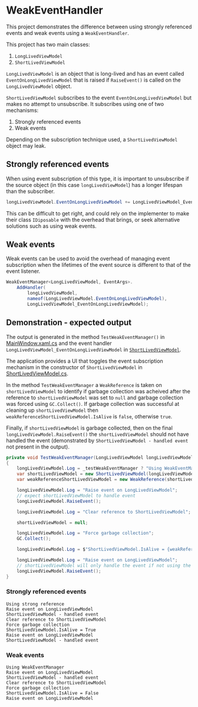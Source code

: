 # WeakEventHandler

This project demonstrates the difference between using strongly referenced events and weak events using a `WeakEventHandler`.

This project has two main classes:
1. `LongLivedViewModel`
2. `ShortLivedViewModel`

`LongLivedViewModel` is an object that is long-lived and has an event called `EventOnLongLivedViewModel` that is raised if `RaiseEvent()` is called on the `LongLivedViewModel` object.

`ShortLivedViewModel` subscribes to the event `EventOnLongLivedViewModel` but makes no attempt to unsubscribe. It subscribes using one of two mechanisms:
1. Strongly referenced events
2. Weak events

Depending on the subscription technique used, a `ShortLivedViewModel` object may leak.

## Strongly referenced events

When using event subscription of this type, it is important to unsubscribe if the source object (in this case `longLivedViewModel`) has a longer lifespan than the subscriber.

```c#
longLivedViewModel.EventOnLongLivedViewModel += LongLivedViewModel_EventOnLongLivedViewModel
```

This can be difficult to get right, and could rely on the implementer to make their class `IDiposable` with the overhead that brings, or seek alternative solutions such as using weak events.

## Weak events

Weak events can be used to avoid the overhead of managing event subscription when the lifetimes of the event source is different to that of the event listener.

```c#
WeakEventManager<LongLivedViewModel, EventArgs>.
    AddHandler(
    	longLivedViewModel,
    	nameof(LongLivedViewModel.EventOnLongLivedViewModel),
    	LongLivedViewModel_EventOnLongLivedViewModel);
```

## Demonstration - expected output

The output is generated in the method `TestWeakEventManager()` in [MainWindow.xaml.cs](./Demo/MainWindow.xaml.cs) and the event handler `LongLivedViewModel_EventOnLongLivedViewModel` in [`ShortLivedViewModel`](./Demo/ViewModel/ShortLivedViewModel.cs).

The application provides a UI that toggles the event subscription mechanism in the constructor of `ShortLivedViewModel` in [ShortLivedViewModel.cs](./Demo/ViewModel/ShortLivedViewModel.cs).

In the method `TestWeakEventManager` a `WeakReference` is taken on `shortLivedViewModel` to identify if garbage collection was acheived after the reference to `shortLivedViewModel` was set to `null` and garbage collection was forced using `GC.Collect()`. If garbage collection was successful at cleaning up `shortLivedViewModel` then `weakReferenceShortLivedViewModel.IsAlive` is `false`, otherwise `true`.

Finally, if `shortLivedViewModel` is garbage collected, then on the final `longLivedViewModel.RaiseEvent()` the `shortLivedViewModel` should not have handled the event (demonstrated by `ShortLivedViewModel - handled event` not present in the output).

```c#
private void TestWeakEventManager(LongLivedViewModel longLivedViewModel)
{
    longLivedViewModel.Log = _testWeakEventManager ? "Using WeakEventManager" : "Using strong reference";
    var shortLivedViewModel = new ShortLivedViewModel(longLivedViewModel, _testWeakEventManager);
    var weakReferenceShortLivedViewModel = new WeakReference(shortLivedViewModel);

    longLivedViewModel.Log = "Raise event on LongLivedViewModel";
    // expect shortLivedViewModel to handle event
    longLivedViewModel.RaiseEvent();

    longLivedViewModel.Log = "Clear reference to ShortLivedViewModel";

    shortLivedViewModel = null;

    longLivedViewModel.Log = "Force garbage collection";
    GC.Collect();

    longLivedViewModel.Log = $"ShortLivedViewModel.IsAlive = {weakReferenceShortLivedViewModel.IsAlive}";

    longLivedViewModel.Log = "Raise event on LongLivedViewModel";
    // shortLivedViewModel will only handle the event if not using the WeakEventManager
    longLivedViewModel.RaiseEvent();
}
```

### Strongly referenced events

```
Using strong reference
Raise event on LongLivedViewModel
ShortLivedViewModel - handled event
Clear reference to ShortLivedViewModel
Force garbage collection
ShortLivedViewModel.IsAlive = True
Raise event on LongLivedViewModel
ShortLivedViewModel - handled event
```

### Weak events

```
Using WeakEventManager
Raise event on LongLivedViewModel
ShortLivedViewModel - handled event
Clear reference to ShortLivedViewModel
Force garbage collection
ShortLivedViewModel.IsAlive = False
Raise event on LongLivedViewModel
```

